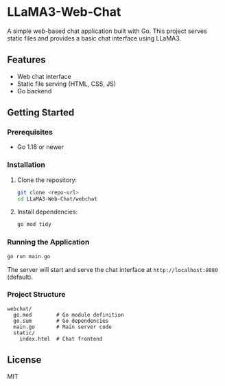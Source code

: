 # LLaMA3-Web-Chat

A simple web-based chat application built with Go. This project serves static files and provides a basic chat interface using LLaMA3.

## Features
- Web chat interface
- Static file serving (HTML, CSS, JS)
- Go backend

## Getting Started

### Prerequisites
- Go 1.18 or newer

### Installation
1. Clone the repository:
   ```bash
   git clone <repo-url>
   cd LLaMA3-Web-Chat/webchat
   ```
2. Install dependencies:
   ```bash
   go mod tidy
   ```

### Running the Application
```bash
go run main.go
```
The server will start and serve the chat interface at `http://localhost:8080` (default).

### Project Structure
```
webchat/
  go.mod        # Go module definition
  go.sum        # Go dependencies
  main.go       # Main server code
  static/
    index.html  # Chat frontend
```

## License
MIT
